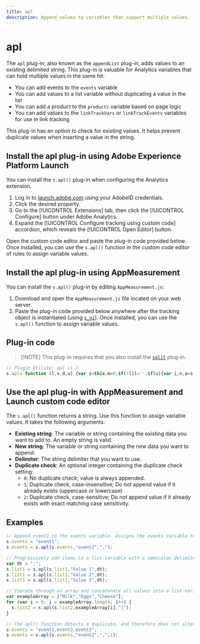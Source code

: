 ```yaml
---
title: apl
description: Append values to variables that support multiple values.
---
```


# apl

The `apl` plug-in, also known as the `appendList` plug-in, adds values to an existing delimited string. This plug-in is valuable for Analytics variables that can hold multiple values in the same hit:

* You can add events to the `events` variable
* You can add values to a list variable without duplicating a value in the list
* You can add a product to the `products` variable based on page logic
* You can add values to the `linkTrackVars` or `linkTrackEvents` variables for use in link tracking

This plug-in has an option to check for existing values. It helps prevent duplicate values when inserting a value in the string.

## Install the apl plug-in using Adobe Experience Platform Launch

You can install the `s.apl()` plug-in when configuring the Analytics extension.

1. Log in to [launch.adobe.com](https://launch.adobe.com) using your AdobeID credentials.
2. Click the desired property.
3. Go to the [!UICONTROL Extensions] tab, then click the [!UICONTROL Configure] button under Adobe Analytics.
4. Expand the [!UICONTROL Configure tracking using custom code] accordion, which reveals the [!UICONTROL Open Editor] button.

Open the custom code editor and paste the plug-in code provided below. Once installed, you can use the `s.apl()` function in the custom code editor of rules to assign variable values.

## Install the apl plug-in using AppMeasurement

You can install the `s.apl()` plug-in by editing `AppMeasurement.js`:

1. Download and open the `AppMeasurement.js` file located on your web server.
2. Paste the plug-in code provided below anywhere after the tracking object is instantiated (using [`s_gi`](../functions/s-gi.md)). Once installed, you can use the `s.apl()` function to assign variable values.

## Plug-in code

> [!NOTE] This plug-in requires that you also install the [`split`](split.md) plug-in.

```js
// Plugin Utility: apl v1.2
s.apl= function (l,v,d,u) {var s=this,m=0;if(!l)l='';if(u){var i,n,a=s.split(l,d);for(i=0;i<a.length;i++){n=a[i];m=m||(u==1?(n==v):(n.toLowerCase()==v.toLowerCase()));}}if(!m)l=l?l+d+v:v;return l;}
```

## Use the apl plug-in with AppMeasurement and Launch custom code editor

The `s.apl()` function returns a string. Use this function to assign variable values. It takes the following arguments:

* **Existing string**: The variable or string containing the existing data you want to add to. An empty string is valid.
* **New string**: The variable or string containing the new data you want to append.
* **Delimiter**: The string delimiter that you want to use.
* **Duplicate check**: An optional integer containing the duplicate check setting:
  * `0`: No duplicate check; value is always appended.
  * `1`: Duplicate check, case-insensitive; Do not append value if it already exists (uppercase or lowercase)
  * `2`: Duplicate check, case-sensitive; Do not append value if it already exists with exact matching case sensitivity.

## Examples

```js
// Append event2 to the events variable. Assigns the events variable to "event1,event2"
s.events = "event1";
s.events = s.apl(s.events,"event2",",");

// Progressively add items to a list variable with a semicolon delimiter. Assigns list1 the value of "Value 1,Value 2,Value 3"
var dt = ";";
s.list1 = s.apl(s.list1,"Value 1",dt);
s.list1 = s.apl(s.list1,"Value 2",dt);
s.list1 = s.apl(s.list1,"Value 3",dt);

// Iterate through an array and concatenate all values into a list variable with a pipe delimiter. Assigns list2 the value of "Milk|Eggs|Cheese"
var exampleArray = ["Milk","Eggs","Cheese"];
for (var i = 0; i < exampleArray.length; i++) {
  s.list2 = s.apl(s.list2,exampleArray[i],"|");
}

// The apl() function detects a duplicate, and therefore does not alter the string. Assigns the events variable to "event1,event2,event3"
s.events = "event1,event2,event3";
s.events = s.apl(s.events,"event2",",",1);
```
